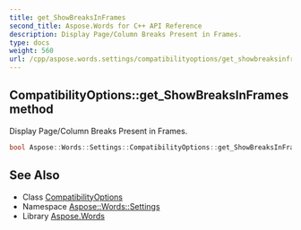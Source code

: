 ```yaml
---
title: get_ShowBreaksInFrames
second_title: Aspose.Words for C++ API Reference
description: Display Page/Column Breaks Present in Frames.
type: docs
weight: 560
url: /cpp/aspose.words.settings/compatibilityoptions/get_showbreaksinframes/
---
```

## CompatibilityOptions::get_ShowBreaksInFrames method


Display Page/Column Breaks Present in Frames.

```cpp
bool Aspose::Words::Settings::CompatibilityOptions::get_ShowBreaksInFrames()
```

## See Also

* Class [CompatibilityOptions](../)
* Namespace [Aspose::Words::Settings](../../)
* Library [Aspose.Words](../../../)
